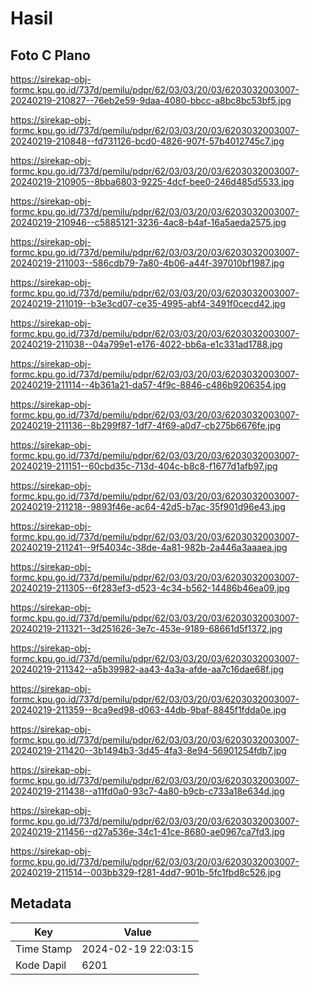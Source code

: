 # Hasil

## Foto C Plano

https://sirekap-obj-formc.kpu.go.id/737d/pemilu/pdpr/62/03/03/20/03/6203032003007-20240219-210827--76eb2e59-9daa-4080-bbcc-a8bc8bc53bf5.jpg

https://sirekap-obj-formc.kpu.go.id/737d/pemilu/pdpr/62/03/03/20/03/6203032003007-20240219-210848--fd731126-bcd0-4826-907f-57b4012745c7.jpg

https://sirekap-obj-formc.kpu.go.id/737d/pemilu/pdpr/62/03/03/20/03/6203032003007-20240219-210905--8bba6803-9225-4dcf-bee0-246d485d5533.jpg

https://sirekap-obj-formc.kpu.go.id/737d/pemilu/pdpr/62/03/03/20/03/6203032003007-20240219-210946--c5885121-3236-4ac8-b4af-16a5aeda2575.jpg

https://sirekap-obj-formc.kpu.go.id/737d/pemilu/pdpr/62/03/03/20/03/6203032003007-20240219-211003--586cdb79-7a80-4b06-a44f-397010bf1987.jpg

https://sirekap-obj-formc.kpu.go.id/737d/pemilu/pdpr/62/03/03/20/03/6203032003007-20240219-211019--b3e3cd07-ce35-4995-abf4-3491f0cecd42.jpg

https://sirekap-obj-formc.kpu.go.id/737d/pemilu/pdpr/62/03/03/20/03/6203032003007-20240219-211038--04a799e1-e176-4022-bb6a-e1c331ad1788.jpg

https://sirekap-obj-formc.kpu.go.id/737d/pemilu/pdpr/62/03/03/20/03/6203032003007-20240219-211114--4b361a21-da57-4f9c-8846-c486b9206354.jpg

https://sirekap-obj-formc.kpu.go.id/737d/pemilu/pdpr/62/03/03/20/03/6203032003007-20240219-211136--8b299f87-1df7-4f69-a0d7-cb275b6676fe.jpg

https://sirekap-obj-formc.kpu.go.id/737d/pemilu/pdpr/62/03/03/20/03/6203032003007-20240219-211151--60cbd35c-713d-404c-b8c8-f1677d1afb97.jpg

https://sirekap-obj-formc.kpu.go.id/737d/pemilu/pdpr/62/03/03/20/03/6203032003007-20240219-211218--9893f46e-ac64-42d5-b7ac-35f901d96e43.jpg

https://sirekap-obj-formc.kpu.go.id/737d/pemilu/pdpr/62/03/03/20/03/6203032003007-20240219-211241--9f54034c-38de-4a81-982b-2a446a3aaaea.jpg

https://sirekap-obj-formc.kpu.go.id/737d/pemilu/pdpr/62/03/03/20/03/6203032003007-20240219-211305--6f283ef3-d523-4c34-b562-14486b46ea09.jpg

https://sirekap-obj-formc.kpu.go.id/737d/pemilu/pdpr/62/03/03/20/03/6203032003007-20240219-211321--3d251626-3e7c-453e-9189-68661d5f1372.jpg

https://sirekap-obj-formc.kpu.go.id/737d/pemilu/pdpr/62/03/03/20/03/6203032003007-20240219-211342--a5b39982-aa43-4a3a-afde-aa7c16dae68f.jpg

https://sirekap-obj-formc.kpu.go.id/737d/pemilu/pdpr/62/03/03/20/03/6203032003007-20240219-211359--8ca9ed98-d063-44db-9baf-8845f1fdda0e.jpg

https://sirekap-obj-formc.kpu.go.id/737d/pemilu/pdpr/62/03/03/20/03/6203032003007-20240219-211420--3b1494b3-3d45-4fa3-8e94-56901254fdb7.jpg

https://sirekap-obj-formc.kpu.go.id/737d/pemilu/pdpr/62/03/03/20/03/6203032003007-20240219-211438--a11fd0a0-93c7-4a80-b9cb-c733a18e634d.jpg

https://sirekap-obj-formc.kpu.go.id/737d/pemilu/pdpr/62/03/03/20/03/6203032003007-20240219-211456--d27a536e-34c1-41ce-8680-ae0967ca7fd3.jpg

https://sirekap-obj-formc.kpu.go.id/737d/pemilu/pdpr/62/03/03/20/03/6203032003007-20240219-211514--003bb329-f281-4dd7-901b-5fc1fbd8c526.jpg


## Metadata

| Key        | Value               |
| ---------- | ------------------- |
| Time Stamp | 2024-02-19 22:03:15 |
| Kode Dapil | 6201                |



